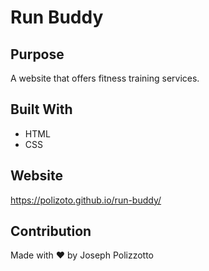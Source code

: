 # Run Buddy

## Purpose
A website that offers fitness training services.

## Built With
* HTML
* CSS

## Website
https://polizoto.github.io/run-buddy/

## Contribution
Made with ❤️ by Joseph Polizzotto
